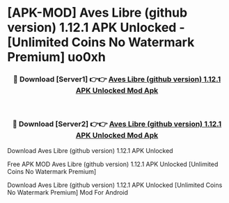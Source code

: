 # [APK-MOD] Aves Libre (github version) 1.12.1 APK Unlocked - [Unlimited Coins No Watermark Premium] uo0xh



<div align="center">
<h3>🔴 Download [Server1] 👉👉 <a href="https://momento.my/?title=Aves_Libre_(github_version)_1.12.1_APK_Unlocked">Aves Libre (github version) 1.12.1 APK Unlocked Mod Apk</a></h3><br>

<h3>🔴 Download [Server2] 👉👉 <a href="https://momento.my/?title=Aves_Libre_(github_version)_1.12.1_APK_Unlocked">Aves Libre (github version) 1.12.1 APK Unlocked Mod Apk</a></h3>
</div>



Download Aves Libre (github version) 1.12.1 APK Unlocked 

Free APK MOD Aves Libre (github version) 1.12.1 APK Unlocked [Unlimited Coins No Watermark Premium]

Download Aves Libre (github version) 1.12.1 APK Unlocked [Unlimited Coins No Watermark Premium] Mod For Android

